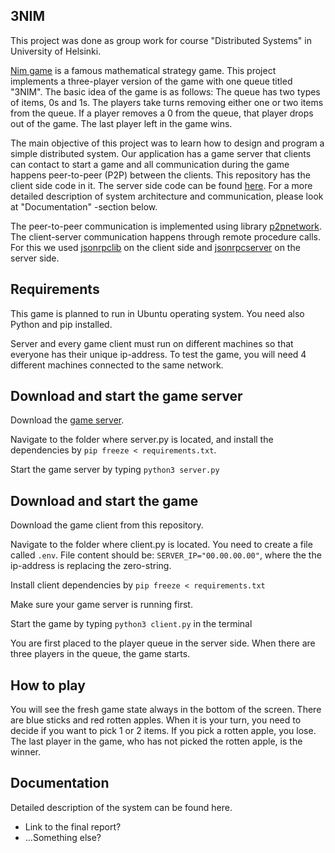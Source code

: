 ## 3NIM

This project was done as group work for course "Distributed Systems" in University of Helsinki.

[Nim game](https://en.wikipedia.org/wiki/Nim) is a famous mathematical strategy game. This project implements a three-player version of the game with one queue titled "3NIM". The basic idea of the game is as follows: The queue has two types of items, 0s and 1s. The players take turns removing either one or two items from the queue. If a player removes a 0 from the queue, that player drops out of the game. The last player left in the game wins.

The main objective of this project was to learn how to design and program a simple distributed system. Our application has a game server that clients can contact to start a game and all communication during the game happens peer-to-peer (P2P) between the clients. This repository has the client side code in it. The server side code can be found [here](https://github.com/distributed-group/3nim-server). For a more detailed description of system architecture and communication, please look at "Documentation" -section below.

The peer-to-peer communication is implemented using library [p2pnetwork](https://github.com/macsnoeren/python-p2p-network). The client-server communication happens through remote procedure calls. For this we used [jsonrpclib](https://pypi.org/project/jsonrpclib/) on the client side and [jsonrpcserver](https://pypi.org/project/jsonrpcserver/) on the server side.

## Requirements

This game is planned to run in Ubuntu operating system. You need also Python and pip installed. 

Server and every game client must run on different machines so that everyone has their unique ip-address. To test the game, you will need 4 different machines connected to the same network.

## Download and start the game server

Download the [game server](https://github.com/distributed-group/3nim-server).

Navigate to the folder where server.py is located, and install the dependencies by ```pip freeze < requirements.txt```.

Start the game server by typing ```python3 server.py```

## Download and start the game

Download the game client from this repository.

Navigate to the folder where client.py is located. You need to create a file called ```.env```. File content should be:
```SERVER_IP="00.00.00.00"```, where the the ip-address is replacing the zero-string.

Install client dependencies by ```pip freeze < requirements.txt```

Make sure your game server is running first.

Start the game by typing ```python3 client.py``` in the terminal

You are first placed to the player queue in the server side. When there are three players in the queue, the game starts.

## How to play

You will see the fresh game state always in the bottom of the screen. There are blue sticks and red rotten apples.
When it is your turn, you need to decide if you want to pick 1 or 2 items. If you pick a rotten apple, you lose. The last player in the game, who has not picked the rotten apple, is the winner.

## Documentation

Detailed description of the system can be found here.
- Link to the final report?
- ...Something else?
